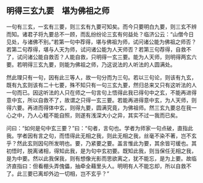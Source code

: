 ##  明得三玄九要　堪为佛祖之师

一句有三玄，一玄有三要，则三玄有九要可知矣。而今只要明白九要，则三玄不辨而知。诸君子将九要总不一顾，而乱纷纷论三玄有何益处？临济公云：“山僧今日见处，与诸佛不别。”若第一句中荐得，堪与佛祖为师，试问诸公能为佛祖之师否？若第二句荐得，堪与人天为师，试问诸公能为人天师否？若第三句荐得，自救不了，试问诸公能自救否？人能自救，只明得一玄三要。能为人天师，则明得两玄六要。若明得三玄九要，则能为佛祖之师，乃这说法的人听法的人圆满处。

然此理只有一句，因有此三等人，故一句分而为三句。若以三句论，则该有九玄，既有九玄则该有二十七要，殊不知只有一句三玄九要，然归总来又只有这听法的人一句而已。因这听法的人只在师之一句言句上悟得此我已得句中之玄，不能再进得意中玄，所以自救不了，故谓之只得一玄三要。若能再进得意中玄，为人天师，则得六要。再进而得体中玄，则得九要，圆满究竟，为佛祖师。然三玄九要总在我一心之中，乃人心粗不能自照，则遂有浅深大小之异，其实不过一我而已矣。

问曰：“如何是句中玄三要？”曰：“句者，言句也。学者为师家一句点破，直指此我。学者因有言之句，而悟得此无相之我，则此无相之我，丝毫不染不著，岂不玄乎？然此玄则因句所发明也。要，乃紧要之要。盖言惟此为要，其余皆可缓也。其初悟时，脱离诸相，得知此我，是为句中玄初要。既知此我，则当保任无相之我，是为中要。然以此我保我，则有想像光影而思欲离之，犹不能忘，是为上要。故临济直指曰：但看棚头弄傀儡，抽牵全藉里头人。明明有人不能忘却，所以自救不了。此三要已离却外边一切相，岂不玄乎？”
